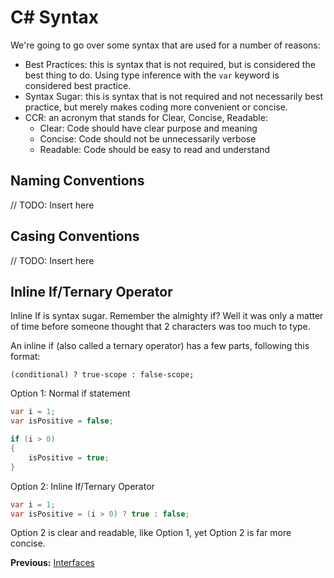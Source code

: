 # C# Syntax

We're going to go over some syntax that are used for a number of reasons:

* Best Practices: this is syntax that is not required, but is considered the best thing to do. Using type inference with the `var` keyword is considered best practice.
* Syntax Sugar: this is syntax that is not required and not necessarily best practice, but merely makes coding more convenient or concise.
* CCR: an acronym that stands for Clear, Concise, Readable:
  * Clear: Code should have clear purpose and meaning
  * Concise: Code should not be unnecessarily verbose
  * Readable: Code should be easy to read and understand

## Naming Conventions

// TODO: Insert here

## Casing Conventions

// TODO: Insert here

## Inline If/Ternary Operator

Inline If is syntax sugar. Remember the almighty if? Well it was only a matter of time before someone thought that 2 characters was too much to type.

An inline if (also called a ternary operator) has a few parts, following this format:

`(conditional) ? true-scope : false-scope;`

Option 1: Normal if statement

```cs
var i = 1;
var isPositive = false;

if (i > 0)
{
    isPositive = true;
}
```

Option 2: Inline If/Ternary Operator

```cs
var i = 1;
var isPositive = (i > 0) ? true : false;
```

Option 2 is clear and readable, like Option 1, yet Option 2 is far more concise.

**Previous:** [Interfaces](interfaces.markdown)